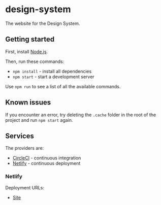 # design-system

The website for the Design System.

## Getting started

First, install [Node.js](https://nodejs.org/en/).

Then, run these commands:

* `npm install` - install all dependencies
* `npm start` - start a development server

Use `npm run` to see a list of all the available commands.

## Known issues

If you encounter an error, try deleting the `.cache` folder in the root of the project and run `npm start` again.

## Services

The providers are:

* [CircleCI](https://circleci.com) - continuous integration
* [Netlify](https://www.netlify.com) - continuous deployment

### Netlify

Deployment URLs:

* [Site](https://barnardos-design-system.netlify.com)
